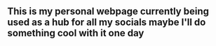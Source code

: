 ## This is my personal webpage currently being used as a hub for all my socials maybe I'll do something cool with it one day
